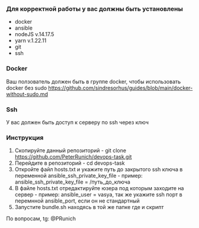 ### Для корректной работы у вас должны быть установлены
- docker
- ansible
- nodeJS v.14.17.5
- yarn v.1.22.11
- git
- ssh

### Docker
Ваш ползователь должен быть в группе docker, чтобы использовать docker без sudo
https://github.com/sindresorhus/guides/blob/main/docker-without-sudo.md

### Ssh
У вас должен быть доступ к серверу по ssh через ключ

### Инструкция
1. Скопируйте данный репозиторий - git clone https://github.com/PeterRunich/devops-task.git
2. Перейдите в репозиторий - cd devops-task
3. Откройте файл hosts.txt и укажите путь до закрытого ssh ключа в переменной ansible_ssh_private_key_file - пример: ansible_ssh_private_key_file = /путь_до_ключа
4. В файле hosts.txt отредактируйте юзера под которым заходите на сервер - пример: ansible_user = vasya, так же укажите ssh порт в перемнной ansible_port, если он не стандартный
5. Запустите bundle.sh находясь в той же папке где и скрипт

По вопросам, tg: @PRunich
